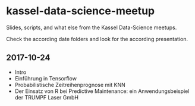 # kassel-data-science-meetup

Slides, scripts, and what else from the Kassel Data-Science meetups.

Check the according date folders and look for the according presentation.

## 2017-10-24

* Intro
* Einführung in Tensorflow
* Probabilistische Zeitreihenprognose mit KNN
* Der Einsatz von R bei Predictive Maintenance: ein Anwendungsbeispiel der TRUMPF Laser GmbH
